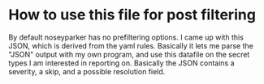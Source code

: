 # How to use this file for post filtering
By default noseyparker has no prefiltering options. I came up with this JSON, 
which is derived from the yaml rules. Basically it lets me parse the "JSON" output
with my own program, and use this datafile on the secret types I am interested
in reporting on. Basically the JSON contains a severity, a skip, and a possible
resolution field.
